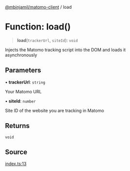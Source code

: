 [@mbinjamil/matomo-client](../README.md) / load

# Function: load()

> **load**(`trackerUrl`, `siteId`): `void`

Injects the Matomo tracking script into the DOM and loads it asynchronously

## Parameters

• **trackerUrl**: `string`

Your Matomo URL

• **siteId**: `number`

Site ID of the website you are tracking in Matomo

## Returns

`void`

## Source

[index.ts:13](https://github.com/binjamil/matomo-client/blob/ffe9db3ab8b729a706d4a5e6374173837f833606/src/index.ts#L13)
